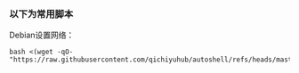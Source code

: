 ### 以下为常用脚本

Debian设置网络：
```
bash <(wget -qO- "https://raw.githubusercontent.com/qichiyuhub/autoshell/refs/heads/master/debian_network.sh")
```